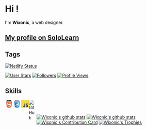 # Hi !
I'm **Wixonic**, a web designer.

## [My profile on SoloLearn](https://www.sololearn.com/Profile/16606191)

## Tags

[![Netlify Status](https://api.netlify.com/api/v1/badges/73c9aea6-57b0-4629-9611-c63ace4714e4/deploy-status)](https://wixonic.netlify.app/)

[![User Stars](https://img.shields.io/github/stars/Wixonic?label=Stars)](https://github.com/Wixonic)
[![Followers](https://img.shields.io/github/followers/Wixonic?label=Followers&color=blue)](https://github.com/Wixonic?tab=followers)
[![Profile Views](https://komarev.com/ghpvc/?username=Wixonic&label=Profile%20Views)](https://github.com/Wixonic)

## Skills

<a href="https://github.com/Wixonic">
<img align="left" alt="HTML5" width="26px" src="https://raw.githubusercontent.com/github/explore/80688e429a7d4ef2fca1e82350fe8e3517d3494d/topics/html/html.png" /><img align="left" alt="CSS3" width="26px" src="https://raw.githubusercontent.com/github/explore/80688e429a7d4ef2fca1e82350fe8e3517d3494d/topics/css/css.png" />
<img align="left" alt="JavaScript" width="26px" src="https://raw.githubusercontent.com/github/explore/80688e429a7d4ef2fca1e82350fe8e3517d3494d/topics/javascript/javascript.png" />
<img align="left" alt="GitHub" width="26px" src="https://github.githubassets.com/images/modules/logos_page/GitHub-Mark.png" />
</a>

<br /><br />

[![Wixonic's github stats](https://github-readme-stats.vercel.app/api?include_all_commits=true&username=Wixonic&count_private=true&show_icons=true&title_color=00ccff&text_color=00aaff&icon_color=00ccff&bg_color=45,000000,000055)](https://github.com/Wixonic)
[![Wixonic's github stats](https://github-readme-stats.vercel.app/api/top-langs/?username=Wixonic&count_private=true&show_icons=true&title_color=00ccff&text_color=00aaff&icon_color=00ccff&bg_color=45,000000,000055)](https://github.com/Wixonic)
[![Wixonic's Contribution Card](https://github-readme-streak-stats.herokuapp.com/?user=Wixonic&theme=dark)](https://github.com/Wixonic)
[![Wixonic's Trophies](https://github-profile-trophy.vercel.app/?username=Wixonic&no-bg=true&theme=darkhub&row=25&column=5&margin-w=5&margin-h=5)](https://github.com/Wixonic)
